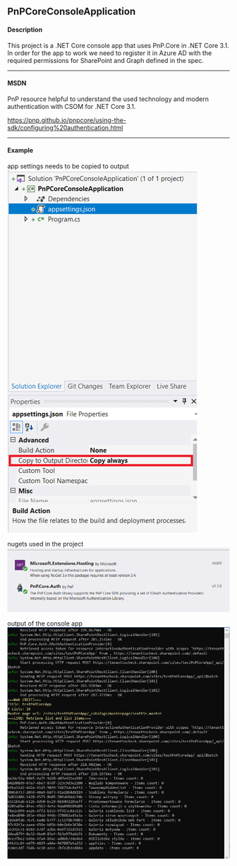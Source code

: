 ﻿## PnPCoreConsoleApplication

#### Description

This project is a .NET Core console app that uses PnP.Core in .NET Core 3.1. In order for the app to work we need to register it in Azure AD with the required permissions for SharePoint and Graph defined in the spec.

----
#### MSDN 

PnP resource helpful to understand the used technology and modern authentication with CSOM for .NET Core 3.1.

https://pnp.github.io/pnpcore/using-the-sdk/configuring%20authentication.html

---
#### Example

app settings needs to be copied to output
![](../../../Images/AppSettings.png)

nugets used in the project
![](../../../Images/Nugets.png)

output of the console app
![](../../../Images/outputOfPnPCoreApp.png)